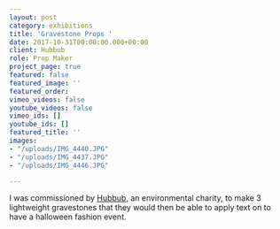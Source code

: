 ```yaml
---
layout: post
category: exhibitions
title: 'Gravestone Props '
date: 2017-10-31T00:00:00.000+00:00
client: Hubbub
role: Prop Maker
project_page: true
featured: false
featured_image: ''
featured_order: 
vimeo_videos: false
youtube_videos: false
vimeo_ids: []
youtube_ids: []
featured_title: ''
images:
- "/uploads/IMG_4440.JPG"
- "/uploads/IMG_4437.JPG"
- "/uploads/IMG_4446.JPG"

---
```

I was commissioned by [Hubbub](https://www.hubbub.org.uk/), an environmental charity, to make 3 lightweight gravestones that they would then be able to apply text on to have a halloween fashion event. 